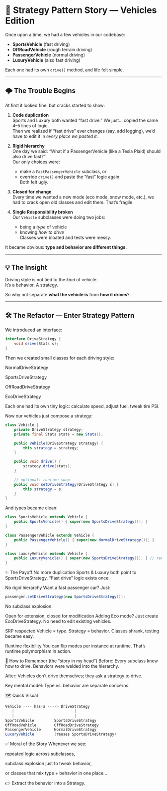 # 🚗 Strategy Pattern Story — Vehicles Edition

Once upon a time, we had a few vehicles in our codebase:

- **SportsVehicle** (fast driving)
- **OffRoadVehicle** (rough terrain driving)
- **PassengerVehicle** (normal driving)
- **LuxuryVehicle** (also fast driving)

Each one had its own `drive()` method, and life felt simple.

---

## 🌩️ The Trouble Begins

At first it looked fine, but cracks started to show:

1. **Code duplication**  
   Sports and Luxury both wanted “fast drive.” We just… copied the same 4–5 lines of logic.  
   Then we realized if “fast drive” ever changes (say, add logging), we’d have to edit it in *every place we pasted it*.

2. **Rigid hierarchy**  
   One day we said: “What if a PassengerVehicle (like a Tesla Plaid) should also drive fast?”  
   Our only choices were:
    - make a `FastPassengerVehicle` subclass, or
    - override `drive()` and paste the “fast” logic again.  
      Both felt ugly.

3. **Closed for change**  
   Every time we wanted a new mode (eco mode, snow mode, etc.), we had to crack open old classes and edit them. That’s fragile.

4. **Single Responsibility broken**  
   Our `Vehicle` subclasses were doing two jobs:
    - being a *type* of vehicle
    - knowing *how to drive*  
      Classes were bloated and tests were messy.

It became obvious: **type and behavior are different things.**

---

## 💡 The Insight

Driving style is not tied to the *kind* of vehicle.  
It’s a behavior. A strategy.

So why not separate **what the vehicle is** from **how it drives**?

---

## 🛠️ The Refactor — Enter Strategy Pattern

We introduced an interface:

```java
interface DriveStrategy {
    void drive(Stats s);
}
```

Then we created small classes for each driving style:

NormalDriveStrategy

SportsDriveStrategy

OffRoadDriveStrategy

EcoDriveStrategy

Each one had its own tiny logic: calculate speed, adjust fuel, tweak tire PSI.

Now our vehicles just compose a strategy:
```java
class Vehicle {
    private DriveStrategy strategy;
    private final Stats stats = new Stats();

    public Vehicle(DriveStrategy strategy) {
        this.strategy = strategy;
    }

    public void drive() {
        strategy.drive(stats);
    }

    // optional: runtime swap
    public void setDriveStrategy(DriveStrategy s) {
        this.strategy = s;
    }
}
```

And types became clean:

```java
class SportsVehicle extends Vehicle {
    public SportsVehicle() { super(new SportsDriveStrategy()); }
}

class PassengerVehicle extends Vehicle {
    public PassengerVehicle() { super(new NormalDriveStrategy()); }
}

class LuxuryVehicle extends Vehicle {
    public LuxuryVehicle() { super(new SportsDriveStrategy()); } // reuse
}
```
✨ The Payoff
No more duplication
Sports & Luxury both point to SportsDriveStrategy. “Fast drive” logic exists once.

No rigid hierarchy
Want a fast passenger car? Just:

```java
passenger.setDriveStrategy(new SportsDriveStrategy());
```
No subclass explosion.

Open for extension, closed for modification
Adding Eco mode? Just create EcoDriveStrategy. No need to edit existing vehicles.

SRP respected
Vehicle = type.
Strategy = behavior.
Classes shrank, testing became easy.

Runtime flexibility
You can flip modes per instance at runtime. That’s runtime polymorphism in action.

🧠 How to Remember (the “story in my head”)
Before: Every subclass knew how to drive. Behaviors were welded into the hierarchy.

After: Vehicles don’t drive themselves; they ask a strategy to drive.

Key mental model: Type vs. behavior are separate concerns.

🗺️ Quick Visual
```java
Vehicle ---- has-a ----> DriveStrategy
   |                           |
   |                           |
SportsVehicle         SportsDriveStrategy
OffRoadVehicle        OffRoadDriveStrategy
PassengerVehicle      NormalDriveStrategy
LuxuryVehicle         (reuses SportsDriveStrategy)
```


✅ Moral of the Story
Whenever we see:

repeated logic across subclasses,

subclass explosion just to tweak behavior,

or classes that mix type + behavior in one place…

👉 Extract the behavior into a Strategy.